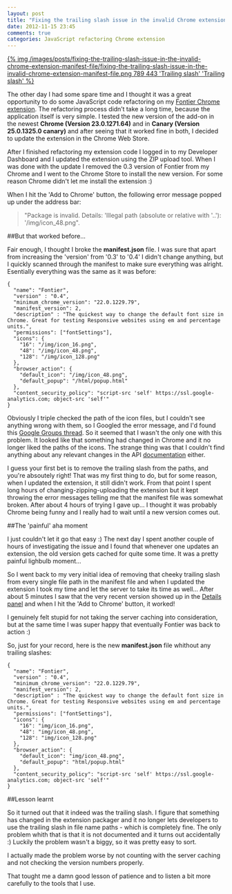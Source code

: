 ```yaml
---
layout: post
title: "Fixing the trailing slash issue in the invalid Chrome extension manifest file"
date: 2012-11-15 23:45
comments: true
categories: JavaScript refactoring Chrome extension
---
```

<a href="/blog/2012/11/15/fixing-the-trailing-slash-issue-in-the-invalid-chrome-extension-manifest-file/">{% img /images/posts/fixing-the-trailing-slash-issue-in-the-invalid-chrome-extension-manifest-file/fixing-the-trailing-slash-issue-in-the-invalid-chrome-extension-manifest-file.png 789 443 'Trailing slash' 'Trailing slash' %}</a>

The other day I had some spare time and I thought it was a great opportunity to do some JavaScript code refactoring on my [Fontier Chrome extension](https://chrome.google.com/webstore/detail/fontier/dkbamaalakfhckcidgiigdinhcncaeae). The refactoring process didn’t take a long time, because the application itself is very simple. I tested the new version of the add-on in the newest **Chrome (Version 23.0.1271.64)** and in **Canary (Version 25.0.1325.0 canary)** and after seeing that it worked fine in both, I decided to update the extension in the Chrome Web Store.

After I finished refactoring my extension code I logged in to my Developer Dashboard and I updated the extension using the ZIP upload tool. When I was done with the update I removed the 0.3 version of Fontier from my Chrome and I went to the Chrome Store to install the new version. For some reason Chrome didn't let me install the extension :)
<!--more-->

When I hit the 'Add to Chrome' button, the following error message popped up under the address bar:

>"Package is invalid. Details: 'Illegal path (absolute or relative with '..'): '/img/icon_48.png".

##But that worked before...

Fair enough, I thought I broke the **manifest.json** file. I was sure that apart from increasing the 'version' from '0.3' to '0.4' I didn't change anything, but I quickly scanned through the manifest to make sure everything was alright. Esentially everything was the same as it was before:

	{
	  "name": "Fontier",
	  "version" : "0.4",
	  "minimum_chrome_version": "22.0.1229.79",
	  "manifest_version": 2,
	  "description" : "The quickest way to change the default font size in Chrome. Great for testing Responsive websites using em and percentage units.",
	  "permissions": ["fontSettings"],
	  "icons": {
	    "16": "/img/icon_16.png",
	    "48": "/img/icon_48.png",
	    "128": "/img/icon_128.png"
	  },
	  "browser_action": {
	    "default_icon": "/img/icon_48.png",
	    "default_popup": "/html/popup.html"
	  },
	  "content_security_policy": "script-src 'self' https://ssl.google-analytics.com; object-src 'self'"
	}
	
Obviously I triple checked the path of the icon files, but I couldn't see anything wrong with them, so I Googled the error message, and I'd found this [Google Groups thread](https://groups.google.com/a/chromium.org/forum/?fromgroups=#!topic/chromium-extensions/4BSWseDPjZM). So it seemed that I wasn't the only one with this problem. It looked like that something had changed in Chrome and it no longer liked the paths of the icons. The strange thing was that I couldn't find anything about any relevant changes in the API [documentation](http://developer.chrome.com/extensions/manifest.html#icons) either.

I guess your first bet is to remove the trailing slash from the paths, and you're absoutely right! That was my first thing to do, but for some reason, when I updated the extension, it still didn't work. From that point I spent long hours of changing-zipping-uploading the extension but it kept throwing the error messages telling me that the manifest file was somewhat broken. After about 4 hours of trying I gave up… I thought it was probably Chrome being funny and I really had to wait until a new version comes out.

##The 'painful' aha moment

I just couldn't let it go that easy :) The next day I spent another couple of hours of investigating the issue and I found that whenever one updates an extension, the old version gets cached for quite some time. It was a pretty painful lighbulb moment…

So I went back to my very initial idea of removing that cheeky trailing slash from every single file path in the manifest file and when I updated the extension I took my time and let the server to take its time as well… After about 5 minutes I saw that the very recent version showed up in the [Details panel](https://chrome.google.com/webstore/detail/fontier/dkbamaalakfhckcidgiigdinhcncaeae/details) and when I hit the 'Add to Chrome' button, it worked!

I genuinely felt stupid for not taking the server caching into consideration, but at the same time I was super happy that eventually Fontier was back to action :)

So, just for your record, here is the new **manifest.json** file whithout any trailing slashes:

	{
	  "name": "Fontier",
	  "version" : "0.4",
	  "minimum_chrome_version": "22.0.1229.79",
	  "manifest_version": 2,
	  "description" : "The quickest way to change the default font size in Chrome. Great for testing Responsive websites using em and percentage units.",
	  "permissions": ["fontSettings"],
	  "icons": {
	    "16": "img/icon_16.png",
	    "48": "img/icon_48.png",
	    "128": "img/icon_128.png"
	  },
	  "browser_action": {
	    "default_icon": "img/icon_48.png",
	    "default_popup": "html/popup.html"
	  },
	  "content_security_policy": "script-src 'self' https://ssl.google-analytics.com; object-src 'self'"
	}
	

##Lesson learnt

So it turned out that it indeed was the trailing slash. I figure that something has changed in the extension packager and it no longer lets developers to use the trailing slash in file name paths - which is completely fine. The only problem whith that is that it is not documented and it turns out accidentally :) Luckily the problem wasn't a biggy, so it was pretty easy to sort.

I actually made the problem worse by not counting with the server caching and not checking the version numbers properly.

That tought me a damn good lesson of patience and to listen a bit more carefully to the tools that I use.
